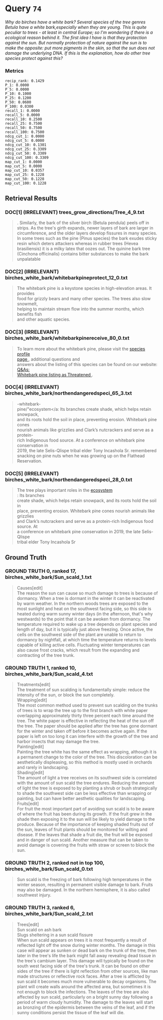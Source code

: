 # Query `74`

*Why do birches have a white bark?
Several species of the tree genres Betula have a white bark,especially when they are young. This is quite peculiar to trees - at least in central Europe; so I'm wondering if there is a ecological reason behind it.
The first idea I have is that they protection against the sun. But normally protection of nature against the sun is to make the opposite: put more pigments in the skin, so that the sun does not damage the underlying DNA. If this is the explanation, how do other tree species protect against this?*

### Metrics

```
recip_rank: 0.1429
P_1: 0.0000
P_5: 0.0000
P_10: 0.1000
P_25: 0.1200
P_50: 0.0600
P_100: 0.0300
recall_1: 0.0000
recall_5: 0.0000
recall_10: 0.2500
recall_25: 0.7500
recall_50: 0.7500
recall_100: 0.7500
ndcg_cut_1: 0.0000
ndcg_cut_5: 0.0000
ndcg_cut_10: 0.1301
ndcg_cut_25: 0.3309
ndcg_cut_50: 0.3309
ndcg_cut_100: 0.3309
map_cut_1: 0.0000
map_cut_5: 0.0000
map_cut_10: 0.0357
map_cut_25: 0.1228
map_cut_50: 0.1228
map_cut_100: 0.1228
```

## Retrieval Results

### DOC[1] (IRRELEVANT) trees_grow_directions/Tree_4_9.txt
> . Similarly, the bark of the silver birch (Betula pendula) peels off in strips. As the tree's girth expands, newer layers of bark are larger in circumference, and the older layers develop fissures in many species. In some trees such as the pine (Pinus species) the bark exudes sticky resin which deters attackers whereas in rubber trees (Hevea brasiliensis) it is a milky latex that oozes out. The quinine bark tree (Cinchona officinalis) contains bitter substances to make the bark unpalatable

### DOC[2] (IRRELEVANT) birches_white_bark/whitebarkpineprotect_12_0.txt
> The whitebark pine is a keystone species in high-elevation areas. It provides<br>food for grizzly bears and many other species. The trees also slow snowmelt,<br>helping to maintain stream flow into the summer months, which benefits fish<br>and other aquatic species.

### DOC[3] (IRRELEVANT) birches_white_bark/whitebarkpinereceive_80_0.txt
> To learn more about the whitebark pine, please visit the [ species profile<br>page ](/species/whitebark-pine-pinus-albicaulis), additional questions and<br>answers about the listing of this species can be found on our website: [ Q&As:<br>Whitebark pine listing as Threatened ](/project/qas-whitebark-pine-listing-<br>threatened "Q&As: Whitebark pine listing as Threatened").

### DOC[4] (IRRELEVANT) birches_white_bark/northendangeredspeci_65_3.txt
> -whitebark-<br>pine/"ecosystem</a: Its branches create shade, which helps retain snowpack,<br>and its roots hold the soil in place, preventing erosion. Whitebark pine cones<br>nourish animals like grizzlies and Clark’s nutcrackers and serve as a protein-<br>rich Indigenous food source. At a conference on whitebark pine conservation in<br>2019, the late Selis-Qlispe tribal elder Tony Incashola Sr. remembered<br>snacking on pine nuts when he was growing up on the Flathead Reservation.

### DOC[5] (IRRELEVANT) birches_white_bark/northendangeredspeci_28_0.txt
> The tree plays important roles in the [ ecosystem<br>](https://www.americanforests.org/save-the-whitebark-pine/) : Its branches<br>create shade, which helps retain snowpack, and its roots hold the soil in<br>place, preventing erosion. Whitebark pine cones nourish animals like grizzlies<br>and Clark’s nutcrackers and serve as a protein-rich Indigenous food source. At<br>a conference on whitebark pine conservation in 2019, the late Selis-Qlispe<br>tribal elder Tony Incashola Sr


## Ground Truth

### GROUND TRUTH 0, ranked 17, birches_white_bark/Sun_scald_1.txt
> Causes[edit]<br>The reason the sun can cause so much damage to trees is because of dormancy. When a tree is dormant in the winter it can be reactivated by warm weather. In the northern woods trees are exposed to the most sunlight and heat on the southwest facing side, so this side is heated during warm sunny winter days (in the afternoon, that's why westwards) to the point that it can be awoken from dormancy. The temperature required to wake up a tree depends on plant species and length of day, but it is typically just above freezing. Once active, the cells on the southwest side of the plant are unable to return to dormancy by nightfall, at which time the temperature returns to levels capable of killing active cells. Fluctuating winter temperatures can also cause frost cracks, which result from the expanding and contracting of the tree trunk.

### GROUND TRUTH 1, ranked 10, birches_white_bark/Sun_scald_4.txt
> Treatments[edit]<br>The treatment of sun scalding is fundamentally simple: reduce the intensity of the sun, or block the sun completely.<br>Wrapping[edit]<br>The most common method used to prevent sun scalding on the trunks of trees is to wrap the tree up to the first branch with white paper overlapping approximately thirty three percent each time around the tree. The white paper is effective in reflecting the heat of the sun off the tree. The paper should be applied after the tree has gone dormant for the winter and taken off before it becomes active again. If the paper is left on too long it can interfere with the growth of the tree and harbor insects that may damage the tree.<br>Painting[edit]<br>Painting the tree white has the same effect as wrapping, although it is a permanent change to the color of the tree. This discoloration can be aesthetically displeasing, so this method is mostly used in orchards and rarely in landscaping.<br>Shading[edit]<br>The amount of light a tree receives on its southwest side is correlated with the amount of sun scald the tree endures. Reducing the amount of light the tree is exposed to by planting a shrub or bush strategically to shade the southwest side can be less effective than wrapping or painting, but can have better aesthetic qualities for landscaping.<br>Fruits[edit]<br>For fruit the most important part of avoiding sun scald is to be aware of where the fruit has been during its growth. If the fruit grew in the shade then exposing it to the sun will be likely to yield damage to the produce. Because of the importance of keeping shaded fruits out of the sun, leaves of fruit plants should be monitored for wilting and disease. If the leaves that shade a fruit die, the fruit will be exposed and in danger of sun scald. Another measure that can be taken to avoid damage is covering the fruits with straw or screen to block the sun.

### GROUND TRUTH 2, ranked not in top 100, birches_white_bark/Sun_scald_0.txt
> Sun scald is the freezing of bark following high temperatures in the winter season, resulting in permanent visible damage to bark. Fruits may also be damaged. In the northern hemisphere, it is also called southwest injury.

### GROUND TRUTH 3, ranked 6, birches_white_bark/Sun_scald_2.txt
> Trees[edit]<br>Sun scald on ash bark<br>Slugs sheltering in a sun scald fissure<br>When sun scald appears on trees it is most frequently a result of reflected light off the snow during winter months. The damage in this case will appear as sunken or dead bark on the trunk of the tree, then later in the tree's life the bark might fall away revealing dead tissue in the tree's cambium layer. This damage will typically be found on the south west facing side of the tree's trunk. It can be found on other sides of the tree if there is light reflection from other sources, like man made structures or reflective rock faces. After a tree is afflicted by sun scald it becomes much more vulnerable to decay organisms. The plant will create walls around the affected area, but sometimes it is not enough to block the infections. The leaves of the tree are also affected by sun scald, particularly on a bright sunny day following a period of warm cloudy humidity. The damage to the leaves will start as bronzing of the epidermis between the veins of the leaf, and if the sunny conditions persist the tissue of the leaf will die.
